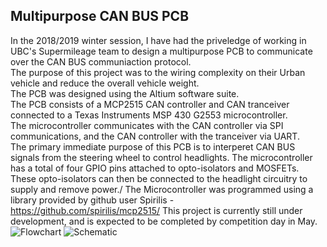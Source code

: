 ## Multipurpose CAN BUS PCB
In the 2018/2019 winter session, I have had the priveledge of working in UBC's Supermileage team to design a multipurpose PCB to
communicate over the CAN BUS communiaction protocol.\
The purpose of this project was to the wiring complexity on their Urban vehicle and reduce the overall vehicle weight.\
The PCB was designed using the Altium software suite.\
The PCB consists of a MCP2515 CAN controller and CAN tranceiver connected to a Texas Instruments MSP 430 G2553 microcontroller.\
The microcontroller communicates with the CAN controller via SPI communications, and the CAN controller with the tranceiver via UART.\
The primary immediate purpose of this PCB is to interperet CAN BUS signals from the steering wheel to control headlights.
The microcontroller has a total of four GPIO pins attached to opto-isolators and MOSFETs. 
These opto-isolators can then be connected to the headlight circuitry to supply and remove power./
The Microcontroller was programmed using a library provided by github user Spirilis - https://github.com/spirilis/mcp2515/
This project is currently still under development, and is expected to be completed by competition day in May.
![Flowchart](https://github.com/Minnietj/minnietj.github.io/blob/master/Supermileage%20CAN%20BUS%20PCB/Supermileage%20Flowchart.PNG)
![Schematic](https://github.com/Minnietj/minnietj.github.io/blob/master/Supermileage%20CAN%20BUS%20PCB/Schematic.PNG)
